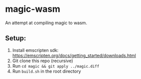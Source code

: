 # magic-wasm

An attempt at compiling magic to wasm.

## Setup:

1. Install emscripten sdk: https://emscripten.org/docs/getting_started/downloads.html
2. Git clone this repo (recursive)
3. Run `cd magic && git apply ../magic.diff`
4. Run `build.sh` in the root directory
